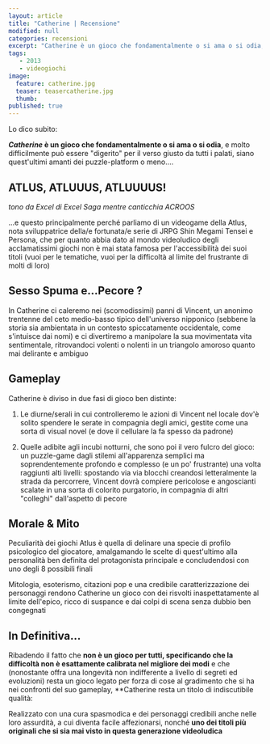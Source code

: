 ```yaml
---
layout: article
title: "Catherine | Recensione"
modified: null
categories: recensioni
excerpt: "Catherine è un gioco che fondamentalmente o si ama o si odia, e molto difficilmente può essere digerito per il verso giusto da tutti i palati"
tags: 
   - 2013
   - videogiochi
image: 
  feature: catherine.jpg
  teaser: teasercatherine.jpg
  thumb: 
published: true
---
```


Lo dico subito: 

**_Catherine_ è un gioco che fondamentalmente o si ama o si odia**, e molto difficilmente può essere "digerito" per il verso giusto da tutti i palati, siano quest'ultimi amanti dei puzzle-platform o meno....

## ATLUS, ATLUUUS, ATLUUUUS!  
_tono da Excel di Excel Saga mentre canticchia ACROOS_

...e questo principalmente perché parliamo di un videogame della Atlus, nota sviluppatrice della/e fortunata/e serie di JRPG Shin Megami Tensei e Persona, che per quanto abbia dato al mondo videoludico degli acclamatissimi giochi non è mai stata famosa per l'accessibilità dei suoi titoli (vuoi per le tematiche, vuoi per la difficoltà al limite del frustrante di molti di loro)

## Sesso Spuma e...Pecore ?

In Catherine ci caleremo nei (scomodissimi) panni di Vincent, un anonimo trentenne del ceto medio-basso tipico dell'universo nipponico (sebbene la storia sia ambientata in un contesto spiccatamente occidentale, come s'intuisce dai nomi) e ci divertiremo a manipolare la sua movimentata vita sentimentale, ritrovandoci volenti o nolenti in un triangolo amoroso quanto mai delirante e ambiguo

## Gameplay

Catherine è diviso in due fasi di gioco ben distinte:

1. Le diurne/serali in cui controlleremo le azioni di Vincent nel locale dov'è solito spendere le serate in compagnia degli amici, gestite come una sorta di visual novel (e dove il cellulare la fa spesso da padrone)

2. Quelle adibite agli incubi notturni, che sono poi il vero fulcro del gioco: un puzzle-game dagli stilemi all'apparenza semplici ma soprendentemente profondo e complesso (e un po' frustrante) una volta raggiunti alti livelli: spostando via via blocchi creandosi letteralmente la strada da percorrere, Vincent dovrà compiere pericolose e angoscianti scalate in una sorta di colorito purgatorio, in compagnia di altri "colleghi" dall'aspetto di pecore

## Morale & Mito

Peculiarità dei giochi Atlus è quella di delinare una specie di profilo psicologico del giocatore, amalgamando le scelte di quest'ultimo alla personalità ben definita del protagonista principale e concludendosi con uno degli 8 possibili finali

Mitologia, esoterismo, citazioni pop e una credibile caratterizzazione dei personaggi rendono Catherine un gioco con dei risvolti inaspettatamente al limite dell'epico, ricco di suspance e dai colpi di scena senza dubbio ben congegnati

## In Definitiva...

Ribadendo il fatto che **non è un gioco per tutti, specificando che la difficoltà non è esattamente calibrata nel migliore dei modi** e che (nonostante offra una longevità non indifferente a livello di segreti ed evoluzioni) resta un gioco legato per forza di cose al gradimento che si ha nei confronti del suo gameplay, **Catherine resta un titolo di indiscutibile qualità: 

Realizzato con una cura spasmodica e dei personaggi credibili anche nelle loro assurdità, a cui diventa facile affezionarsi, nonché **uno dei titoli più originali che si sia mai visto in questa generazione videoludica**
